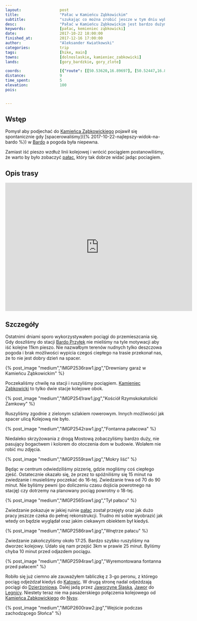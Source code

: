 ```yaml
---
layout:                 post
title:                  "Pałac w Kamieńcu Ząbkowickim"
subtitle:               "szukając co można zrobić jescze w tym dniu wybraliśmy spacer do pałacu"
desc:                   "Pałać w Kamieńcu Ząbkowickim jest bardzo dużym obiektem. Od 2012 roku został on przejęty i od tego momentu rozpoczęto jego remont. Wpis ten przedstawia w skrócie efekt jego zwiedzania."
keywords:               [pałac, kemieniec ząbkowicki]
date:                   2017-10-22 18:00:00
finished_at:            2017-12-16 17:00:00
author:                 "Aleksander Kwiatkowski"
categories:             trip
tags:                   [hike, main]
towns:                  [dolnoslaskie, kamieniec_zabkowicki]
lands:                  [gory_bardzkie, gory_zlote]

coords:                 [{"route": [[50.53620,16.89697], [50.52447,16.87749], [50.52000,16.87934]], "type": "hike"}]
distance:               9
time_spent:             5
elevation:              100  
pois:


---
```


[wiki-kamieniec-zabkowicki]: https://pl.wikipedia.org/wiki/Kamieniec_Z%C4%85bkowicki
[wiki-bardo]: https://pl.wikipedia.org/wiki/Bardo_(wojew%C3%B3dztwo_dolno%C5%9Bl%C4%85skie)
[wiki-zabkowice-palac]: https://pl.wikipedia.org/wiki/Pa%C5%82ac_w_Kamie%C5%84cu_Z%C4%85bkowickim
[wiki-bardo-przylek]: https://pl.wikipedia.org/wiki/Bardo_Przy%C5%82%C4%99k
[wiki-katowice]: https://pl.wikipedia.org/wiki/Katowice
[wiki-dzierzoniow]: https://pl.wikipedia.org/wiki/Dzier%C5%BConi%C3%B3w
[wiki-jaworzyna-slaska]: https://pl.wikipedia.org/wiki/Jaworzyna_%C5%9Al%C4%85ska
[wiki-jawor]: https://pl.wikipedia.org/wiki/Jawor_(miasto)
[wiki-legnica]: https://pl.wikipedia.org/wiki/Legnica
[wiki-nysa]: https://pl.wikipedia.org/wiki/Nysa


Wstęp
-----

Pomysł aby podjechać do [Kamieńca Ząbkowickiego][wiki-kamieniec-zabkowicki]
pojawił się spontanicznie gdy
[spacerowaliśmy]({% 2017-10-22-najlepszy-widok-na-bardo %}) w
[Bardo][wiki-bardo] a pogoda była niepewna.

Zamiast iść pieszo wzdłuż linii kolejowej i wrócić pociągiem postanowiliśmy, że
warto by było zobaczyć [pałac][wiki-zabkowice-palac], który tak dobrze widać
jadąc pociagiem.

Opis trasy
----------

<iframe height='405' width='590' frameborder='0' allowtransparency='true' scrolling='no' src='https://www.strava.com/activities/1247411452/embed/92553093a09d32a358bab70537d9fe8b404488ce'></iframe>

Szczegóły
---------

Ostatnimi dniami sporo wykorzystywałem pociągi do przemieszcania się.
Gdy doszliśmy do stacji [Bardo Przyłęk][wiki-bardo-przylek] nie mieliśmy
na tyle motywacji aby iść kolejne 11km pieszo. Nie nazwałbym terenów nudnych tylko
deszczowa pogoda i brak możliwości wypicia czegoś ciepłego na trasie przekonał nas,
że to nie jest dobry dzień na spacer.

{% post_image "medium","IMGP2536raw1.jpg","Drewniany garaż w Kamieńcu Ząbkowickim" %}

Poczekaliśmy chwilę na stacji i ruszyliśmy pociągiem.
[Kamieniec Ząbkowicki][wiki-kamieniec-zabkowicki] to tylko dwie stacje
kolejowe obok.

{% post_image "medium","IMGP2541raw1.jpg","Kościół Rzymskokatolicki Zamkowy" %}

Ruszyliśmy zgodnie z zielonym szlakiem rowerowym. Innych możliwości jak
spacer ulicą Kolejową nie było.

{% post_image "medium","IMGP2542raw1.jpg","Fontanna pałacowa" %}

Niedaleko skrzyżowania z drogą Mostową zobaczyliśmy bardzo duży, nie pasujący
bogactwem i kolorem do otoczenia dom w budowie. Wolałem nie robić mu zdjęcia.

{% post_image "medium","IMGP2559raw1.jpg","Mokry liść" %}

Będąc w centrum odwiedziliśmy pizzerię, gdzie mogliśmy coś ciepłego zjeść.
Ostatecznie okazało się, że przez to spóźniliśmy się 15 minut na zwiedzanie i musieliśmy
poczekać do 16-tej. Zwiedzanie trwa od 70 do 90 minut.
Nie byliśmy pewni (po doliczeniu czasu dojścia powrotnego na stację) czy dotrzemy na planowany
pociąg powrotny o 18-tej.

{% post_image "medium","IMGP2565raw1.jpg","Tył pałacu" %}

Zwiedzanie pokazuje w jakiej ruinie [pałac][wiki-zabkowice-palac] został przejęty
oraz jak dużo pracy jeszcze czeka do pełnej rekonstrukcji. Trudno mi sobie
wyobrazić jak wtedy on będzie wyglądał oraz jakim ciekawym obiektem był kiedyś.

{% post_image "medium","IMGP2586raw1.jpg","Wnętrze pałacu" %}

Zwiedzanie zakończyliśmy około 17:25. Bardzo szybko ruszyliśmy na
dworzec kolejowy. Udało się nam przejść 3km w prawie 25 minut. Byliśmy chyba
10 minut przed odjazdem pociągu.

{% post_image "medium","IMGP2594raw1.jpg","Wyremontowana fontanna przed pałacem" %}

Robiło się już ciemno ale zauważyłem tabliczkę z 3-go peronu, z którego pociąg
odjeżdzał kiedyś do [Katowic][wiki-katowice]. W drugą stronę nadal odjeżdzają
pociągi do [Dzierżoniowa][wiki-dzierzoniow]. Dalej jadą przez
[Jaworzynę Śląską][wiki-jaworzyna-slaska], [Jawor][wiki-jawor] do
[Legnicy][wiki-legnica].
Niestety teraz nie ma pasażerskiego połączenia kolejowego od
[Kamieńca Ząbkowickiego][wiki-kamieniec-zabkowicki] do [Nysy][wiki-nysa].

{% post_image "medium","IMGP2600raw2.jpg","Wejście podczas zachodzącego Słońca" %}
